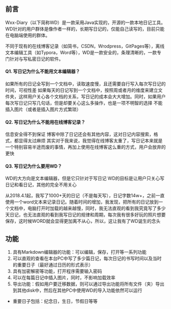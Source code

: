 ## 前言
Wxx-Diary（以下简称WD）是一款采用Java实现的，开源的一款本地日记工具。WD针对的用户群体是像作者一样的，长期写日记的，仅能自己读写的，目前只能在电脑端使用的群体。

不同于现有的在线博客记录（如简书，CSDN，Wrodpress，GitPages等），离线文本编辑工具（如Typora，Word等），WD是一款安全的，条理清晰的，一款专门针对与写私密日记的软件。

#### Q1. 写日记为什么不能用文本编辑器？
如果所有的日记全写到一个文档中，读取速度慢，且还需要自行写入每次写日记的时间，可视性差
如果每天的日记写到一个文档中，按照周或者月的维度来建立文件夹，这样用户关心各个文档的关系，写日记的成本会大大增加。同时，如果用户每次写日记只写几句话，但是却要关心这么多操作，也是一项不明智的选择
不能插入图片（或者是插入图片方式繁琐）
#### Q2. 写日记为什么不能用在线博客记录？
信息安全得不到保证
博客中除了日记还会有其他内容，这对日记内容搜索，格式，都显得太过麻烦
其实对于我来说，我觉得在线博客太重了，写日记本来就是一个特别容易半途而废的事情，再加上使用在线博客这么重的方式，用户会放弃的更快
#### Q3. 写日记为什么要用WD？
WD的大方向是文本编辑器，但是它只针对于写日记
WD的目标是让用户只关心写日记和看日记，其他的完全不用关心

从2018.4.1起，我写了1000+天的日记（不是每天写），日记字数14w+，之前一直使用一个word文本来记录日记。随着时间的增加，我发现，把所有的日记放到一个文档中，电脑打开时加载的越来越慢，同时，我无法直观的看到我究竟写了多少天日记，也无法直观的看到我写日记的规律和周期，每次我有很多好玩的照片想要保存，这时候WORD就会显得更加离不从心，所以，这让我有了WD诞生的念头

## 功能
1. 具有Markdown编辑器的功能：可以编辑，保存，打开等一系列功能
2. 可以直观的查看在本台PC中写了多少篇日记，每次日记的书写时间以及当时的重要日子（最好通过日历的形式表示）
3. 具有加密解密等功能，打开程序需要输入密码
4. 可以在每篇日记中插入图片，同时，不影响加载效率
5. 导出功能：假如用户要迁移数据，则可以通过导出功能将所有文件（夹）导出到其他disk中，然后在其他PC中使用WD的导入功能依然可以运行


* 重要日子包括：纪念日，生日，节假日等等